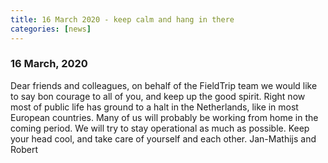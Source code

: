 ```yaml
---
title: 16 March 2020 - keep calm and hang in there
categories: [news]
---
```


### 16 March, 2020

Dear friends and colleagues, on behalf of the FieldTrip team we would like to say bon courage to all of you, and keep up the good spirit. Right now most of public life has ground to a halt in the Netherlands, like in most European countries. Many of us will probably be working from home in the coming period. We will try to stay operational as much as possible. Keep your head cool, and take care of yourself and each other. Jan-Mathijs and Robert 
